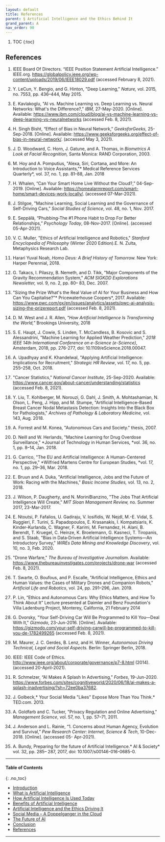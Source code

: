 ```yaml
---
layout: default
title: References   
parent: § Artificial Intelligence and the Ethics Behind It  
grand_parent: A 
nav_order: 90 
---
```

<style>
.dont-break-out {
  /* These are technically the same, but use both */
  overflow-wrap: break-word;
  word-wrap: break-word;

     -ms-word-break: break-all;
  /* This is the dangerous one in WebKit, as it breaks things wherever */
  word-break: break-all;
  /* Instead use this non-standard one: */
  word-break: break-word;
}

.youtube-container {
    position: relative;
    width: 100%;
    height: 0;
    padding-bottom: 56.25%;
}
.youtube-video {
    position: absolute;
    top: 0;
    left: 0;
    width: 100%;
    height: 100%;
}

</style>

<div class="dont-break-out" markdown="1">

1. TOC
{:toc}

## References
1. IEEE Board Of Directors. “IEEE Position Statement Artificial Intelligence.” IEEE.org. https://globalpolicy.ieee.org/wp-content/uploads/2019/06/IEEE18029.pdf (accessed February 8, 2021). 

1.  Y. LeCun, Y. Bengio, and G. Hinton, "Deep Learning," *Nature,* vol. 2015, no. 7553, pp. 436–444, May 2015.

1. E. Kavlakoglu, "AI vs. Machine Learning vs. Deep Learning vs. Neural Networks: What's the Difference?," *IBM,* 27-May-2020. [Online]. Available: https://www.ibm.com/cloud/blog/ai-vs-machine-learning-vs-deep-learning-vs-neuralnetworks (accessed Feb. 8, 2021). 

1. H. Singh Bisht, “Effect of Bias in Neural Network,” *GeeksforGeeks,* 25-Sep-2018. [Online]. Available: https://www.geeksforgeeks.org/effect-of-bias-in-neural-network/. (accessed May 3, 2021). 

1. J. D. Woodward, C. Horn, J. Gatune, and A. Thomas, in *Biometrics A Look at Facial Recognition,* Santa Monica: RAND Corporation, 2003. 

1. M. Hoy and A. Pomputius, "Alexa, Siri, Cortana, and More: An Introduction to Voice Assistants,"* Medical Reference Services Quarterly*, vol. 37, no. 1, pp. 81–88, Jan. 2018

1. H. Whalen, “Can Your Smart Home Live Without the Cloud?,” 04-Sep-2019. [Online]. Available: https://homealarmreport.com/smart-home/smart-devices-work-locally/. (accessed 07-Mar-2021). 

1. J. Stilgoe, "Machine Learning, Social Learning and the Governance of Self-Driving Cars," *Social Studies of Science*, vol. 48, no. 1, Nov. 2017. 

1. E. Seppälä, “Phubbing-The #1 Phone Habit to Drop For Better Relationships,” *Psychology Today*, 08-Nov-2017. [Online]. (accessed 05-Apr-2021). 

1. V. C. Muller, "Ethics of Artificial Intelligence and Robotics," *Stanford Encyclopedia of Philosophy* (Winter 2020 Edition).E. N. Zulta, Metaphysics Research Lab.

1. Harari Yuval Noaḥ, *Homo Deus: A Brief History of Tomorrow.* New York: Harper Perennial, 2018. 

1. G. Takacs, I. Pilaszy, B. Nemeth, and D. Tikk, "Major Components of the Gravity Recommendation System," *ACM SIGKDD Explorations Newsletter,* vol. 9, no. 2, pp. 80– 83, Dec. 2007. 

1. "Sizing the Prize What's the Real Value of AI for Your Business and How Can You Capitalise?"* Pricewaterhouse Coopers*, 2017. Available: https://www.pwc.com/gx/en/issues/analytics/assets/pwc-ai-analysis-sizing-the-prizereport.pdf (accessed Feb. 8, 2021).

1. D. M. West and J. R. Allen, *"How Artificial Intelligence Is Transforming the World,"* Brookings University, 2018 

1. S. E. Haupt, J. Cowie, S. Linden, T. McCandless, B. Kosovic and S. Alessandrini, "Machine Learning for Applied Weather Prediction," *2018 IEEE 14th International Conference on e-Science (e-Science)*, Amsterdam, 2018, pp. 276-277, doi: 10.1109/eScience.2018.00047. 

1. A. Upadhyay and K. Khandelwal, "Applying Artificial Intelligence: Implications for Recruitment," *Strategic HR Review*, vol. 17, no. 5, pp. 255–258, Oct. 2018. 

1. "Cancer Statistics," *National Cancer Institute*, 25-Sep-2020. Available: https://www.cancer.gov/about-cancer/understanding/statistics (accessed Feb. 8, 2021). 

1. Y. Liu, T. Kohlberger, M. Norouzi, G. Dahl, J. Smith, A. Mohtashamian, N. Olson, L. Peng, J. Hipp, and M. Stumpe, "Artificial Intelligence–Based Breast Cancer Nodal Metastasis Detection: Insights Into the Black Box for Pathologists," *Archives of Pathology & Laboratory Medicine,* vol. 143, Aug. 2018. 

1. A. Forrest and M. Konea, "Autonomous Cars and Society." thesis, 2007. 

1. D. Neill and W. Herlands, "Machine Learning for Drug Overdose Surveillance," *Journal of Technology in Human Services, *vol. 36, no. 1, pp. 8–14, Jan. 2018. 

1. G. Carrico, "The EU and Artificial Intelligence: A Human-Centered Perspective," *Wilfried Martens Centre for European Studies, *vol. 17, no. 1, pp. 29–36, Mar. 2018.

1. E. Bruun and A. Duka, "Artificial Intelligence, Jobs and the Future of Work: Racing with the Machines," *Basic Income Studies,* vol. 13, no. 2, 2018. 

1. J. Wilson, P. Daugherty, and N. MoriniBianzino, "The Jobs That Artificial Intelligence Will Create," *MIT Sloan Management Review,* no. Summer 2017, 23-Mar-2017. 

1. E. Ntoutsi, P. Fafalios, U. Gadiraju, V. Iosifidis, W. Nejdl, M.-E. Vidal, S. Ruggieri, F. Turini, S. Papadopoulos, E. Krasanakis, I. Kompatsiaris, K. Kinder-Kurlanda, C. Wagner, F. Karimi, M. Fernandez, H. Alani, B. Berendt, T. Kruegel, C. Heinze, K. Broelemann, G. Kasneci, T. Tiropanis, and S. Staab, "Bias in Data‐Driven Artificial Intelligence Systems—An Introductory Survey," *WIREs Data Mining and Knowledge Discovery*, vol. 10, no. 3, Feb. 2020. 

1. "Drone Warfare," *The Bureau of Investigative Journalism.* Available: https://www.thebureauinvestigates.com/projects/drone-war (accessed Feb. 8, 2021). 

1. T. Swarte, O. Boufous, and P. Escalle, "Artificial Intelligence, Ethics and Human Values: the Cases of Military Drones and Companion Robots," *Artificial Life and Robotics*, vol. 24, pp. 291–296, Jan. 2019. 

1. P. Lin, “Ethics and Autonomous Cars: Why Ethics Matters, and How To Think About It” Lecture presented at Daimler and Benz Foundation's Villa Ladenburg Project, Monterey, California, 21 February 2014

1. G. Dvorsky, "Your Self-Driving Car Will Be Programmed to Kill You—Deal With It," *Gizmodo,* 23-Jun-2016. [Online]. Available: https://gizmodo.com/your-self-driving-carwill-be-programmed-to-kill-you-de-1782499265 (accessed Feb. 8, 2021). 

1. M. Maurer, J. C. Gerdes, B. Lenz, and H. Winner, *Autonomous Driving Technical, Legal and Social Aspects.* Berlin: Springer Berlin, 2018. 

1. IEEE: IEEE Code of Ethics. http://www.ieee.org/about/corporate/governance/p7-8.html (2014). (accessed 20-April-2021).

1. R. Schmelzer, “AI Makes A Splash In Advertising,” *Forbes*, 19-Jun-2020. https://www.forbes.com/sites/cognitiveworld/2020/06/18/ai-makes-a-splash-inadvertising/?sh=72ee0ba37682. 

1. J. Golbeck,* Your Social Media "Likes" Expose More Than You Think.* TED.com. 2013. 

1. A. Goldfarb and C. Tucker, "Privacy Regulation and Online Advertising," *Management Science*, vol. 57, no. 1, pp. 57–71, 2011. 

1. J. Anderson and L. Rainie, “1. Concerns about Human Agency, Evolution and Survival,” *Pew Research Center: Internet, Science & Tech*, 10-Dec-2018. [Online]. (accessed 05- Apr-2021).

1. A. Bundy, Preparing for the future of Artificial Intelligence.* AI & Society* vol. 32, pp. 285– 287, 2017, doi: 10.1007/s00146-016-0685-0.

***

#### Table of Contents
{: .no_toc}

<ul><li> <a href="/docs/ai/artificial-intelligence-and-the-ethics-behind-it-1/">Introduction</a></li><li> <a href="/docs/ai/artificial-intelligence-and-the-ethics-behind-it-2/">What is Artificial Intelligence</a></li><li> <a href="/docs/ai/artificial-intelligence-and-the-ethics-behind-it-3/">How Artificial Intelligence Is Used Today</a></li><li> <a href="/docs/ai/artificial-intelligence-and-the-ethics-behind-it-4/">Benefits of Artificial Intelligence</a></li><li> <a href="/docs/ai/artificial-intelligence-and-the-ethics-behind-it-5/">Artificial Intelligence and the Ethics Driving It</a></li><li> <a href="/docs/ai/artificial-intelligence-and-the-ethics-behind-it-6/">Social Media – A Doppelganger in the Cloud</a></li><li> <a href="/docs/ai/artificial-intelligence-and-the-ethics-behind-it-7/">The Future of AI</a></li><li> <a href="/docs/ai/artificial-intelligence-and-the-ethics-behind-it-8/">Conclusion</a></li><li> <a href="/docs/ai/artificial-intelligence-and-the-ethics-behind-it-9/">References</a></li></ul>

***

</div>
